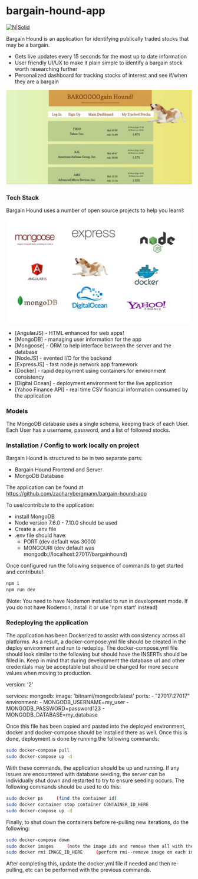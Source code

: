 # bargain-hound-app

[![N|Solid](https://cldup.com/dTxpPi9lDf.thumb.png)](https://nodesource.com/products/nsolid)

Bargain Hound is an application for identifying publically traded stocks that may be a bargain.

  - Gets live updates every 15 seconds for the most up to date information
  - User friendly UI/UX to make it plain simple to identify a bargain stock worth researching further
  - Personalized dashboard for tracking stocks of interest and see if/when they are a bargain

![Bargain Hound Dashboard](./resources/bargainhound.jpg?raw=true "Dashboard")

### Tech Stack

Bargain Hound uses a number of open source projects to help you learn!:

![Bargain Hound Tech Stack](./resources/bargainhound_tech_stack.jpg?raw=true "Tech Stack")

* [AngularJS] - HTML enhanced for web apps!
* [MongoDB] - managing user information for the app
* [Mongoose] - ORM to help interface between the server and the database
* [NodeJS] - evented I/O for the backend
* [ExpressJS] - fast node.js network app framework
* [Docker] - rapid deployment using containers for environment consistency
* [Digital Ocean] - deployment environment for the live application
* [Yahoo Finance API] - real time CSV financial information consumed by the application

### Models
The MongoDB database uses a single schema, keeping track of each User. Each User has a username, password,
and a list of followed stocks.

### Installation / Config to work locally on project

Bargain Hound is structured to be in two separate parts:
  - Bargain Hound Frontend and Server
  - MongoDB Database

The application can be found at https://github.com/zacharybergmann/bargain-hound-app

To use/contribute to the application:
  - install MongoDB
  - Node version 7.6.0 - 7.10.0 should be used
  - Create a .env file
  - .env file should have:
    - PORT     (dev default was 3000)
    - MONGOURI   (dev default was mongodb://localhost:27017/bargainhound)

Once configured run the following sequence of commands to get started and contribute!:
```sh
npm i
npm run dev
```
(Note: You need to have Nodemon installed to run in development mode. If you do not have Nodemon, install it or use 'npm start' instead)

### Redeploying the application
The application has been Dockerized to assist with consistency across all platforms. As a result, a docker-compose.yml
file should be created in the deploy environment and run to redeploy. The docker-compose.yml file should look similar
to the following but should have the INSERTs should be filled in. Keep in mind that during development the database 
url and other credentials may be acceptable but should be changed for more secure values when moving to production.

version: '2'

services:
  mongodb:
    image: 'bitnami/mongodb:latest'
    ports:
      - "27017:27017"
    environment:
      - MONGODB_USERNAME=my_user
      - MONGODB_PASSWORD=password123
      - MONGODB_DATABASE=my_database


Once this file has been copied and pasted into the deployed environment, docker and docker-compose should be installed
there as well. Once this is done, deployment is done by running the following commands:

```sh
sudo docker-compose pull
sudo docker-compose up -d
```

With these commands, the application should be up and running. If any issues are encountered with database 
seeding, the server can be individually shut down and restarted to try to ensure seeding occurs. The following commands 
should be used to do this:

```sh
sudo docker ps     (find the container id)
sudo docker container stop container CONTAINER_ID_HERE
sudo docker-compose up -d
```

Finally, to shut down the containers before re-pulling new iterations, do the following:
```sh
sudo docker-compose down
sudo docker images     (note the image ids and remove them all with the following command)
sudo docker rmi IMAGE_ID_HERE     (perform rmi--remove image on each image id)
```

After completing this, update the docker.yml file if needed and then re-pulling, etc can be performed with the previous commands.
